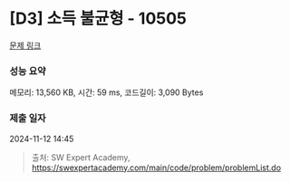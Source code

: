 # [D3] 소득 불균형 - 10505 

[문제 링크](https://swexpertacademy.com/main/code/problem/problemDetail.do?contestProbId=AXNP4CvauaMDFAXS) 

### 성능 요약

메모리: 13,560 KB, 시간: 59 ms, 코드길이: 3,090 Bytes

### 제출 일자

2024-11-12 14:45



> 출처: SW Expert Academy, https://swexpertacademy.com/main/code/problem/problemList.do